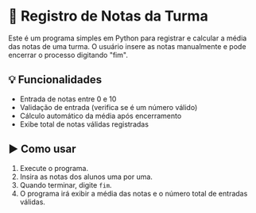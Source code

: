 # 📝 Registro de Notas da Turma

Este é um programa simples em Python para registrar e calcular a média das notas de uma turma. O usuário insere as notas manualmente e pode encerrar o processo digitando "fim".

## 💡 Funcionalidades

- Entrada de notas entre 0 e 10
- Validação de entrada (verifica se é um número válido)
- Cálculo automático da média após encerramento
- Exibe total de notas válidas registradas

## ▶️ Como usar

1. Execute o programa.
2. Insira as notas dos alunos uma por uma.
3. Quando terminar, digite `fim`.
4. O programa irá exibir a média das notas e o número total de entradas válidas.




